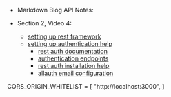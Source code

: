 - Markdown Blog API Notes:

- Section 2, Video 4:
  - [setting up rest framework](https://www.django-rest-framework.org/api-guide/authentication/#setting-the-authentication-scheme)
  - [setting up authentication help](https://github.com/jazzband/dj-rest-auth)
    - [rest auth documentation](https://dj-rest-auth.readthedocs.io/en/latest/index.html)
    - [authentication endpoints](https://dj-rest-auth.readthedocs.io/en/latest/api_endpoints.html)
    - [rest auth installation help](https://dj-rest-auth.readthedocs.io/en/latest/installation.html)
    - [allauth email configuration](https://django-allauth.readthedocs.io/en/latest/configuration.html)

CORS_ORIGIN_WHITELIST = [
    "http://localhost:3000",
]
